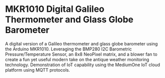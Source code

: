 # MKR1010 Digital Galileo Thermometer and Glass Globe Barometer

A digital version of a Galileo thermometer and glass globe barometer using the Arduino MKR1010. Leveraging the BMP280 I2C Barometric Pressure/Temperature Sensor, an 8x8 NeoPixel matrix, and a blower fan to create a fun yet useful modern take on the antique weather monitoring technology. Demonstration of IoT capability using the MediumOne IoT cloud platform using MQTT protocols.
